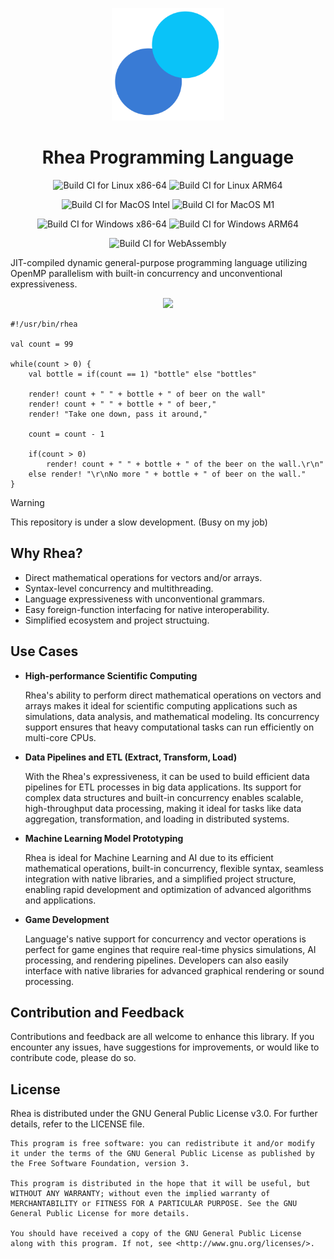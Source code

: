 <p align="center">
    <img src="https://raw.githubusercontent.com/rhea-language/assets/refs/heads/main/rhea-logo/rhea-logo.png" width="180" />
</p>
<h1 align="center">Rhea Programming Language</h1>

<p align="center">
    <img alt="Build CI for Linux x86-64" src="https://github.com/rhea-language/rhea/actions/workflows/build_ci_linux_intel.yml/badge.svg" />
    <img alt="Build CI for Linux ARM64" src="https://github.com/rhea-language/rhea/actions/workflows/build_ci_linux_arm.yml/badge.svg" />
</p>

<p align="center">
    <img alt="Build CI for MacOS Intel" src="https://github.com/rhea-language/rhea/actions/workflows/build_ci_macos_intel.yml/badge.svg" />
    <img alt="Build CI for MacOS M1" src="https://github.com/rhea-language/rhea/actions/workflows/build_ci_macos_m1.yml/badge.svg" />
</p>

<p align="center">
    <img alt="Build CI for Windows x86-64" src="https://github.com/rhea-language/rhea/actions/workflows/build_ci_windows_intel.yml/badge.svg" />
    <img alt="Build CI for Windows ARM64" src="https://github.com/rhea-language/rhea/actions/workflows/build_ci_windows_arm.yml/badge.svg" />
</p>

<p align="center">
    <img alt="Build CI for WebAssembly" src="https://github.com/rhea-language/rhea/actions/workflows/build_ci_wasm.yml/badge.svg" />
</p>

JIT-compiled dynamic general-purpose programming language utilizing OpenMP parallelism with built-in concurrency and unconventional expressiveness.

<p align="center">
    <a href="https://rhea-lang.netlify.app"><img src="https://img.shields.io/badge/Learn%20More-007ec6?style=for-the-badge&logoColor=white&logo=Google-Chrome" /></a>
</p>

```rhea
#!/usr/bin/rhea

val count = 99

while(count > 0) {
    val bottle = if(count == 1) "bottle" else "bottles"

    render! count + " " + bottle + " of beer on the wall"
    render! count + " " + bottle + " of beer,"
    render! "Take one down, pass it around,"

    count = count - 1

    if(count > 0)
        render! count + " " + bottle + " of the beer on the wall.\r\n"
    else render! "\r\nNo more " + bottle + " of beer on the wall."
}
```

> [!WARNING]
> This repository is under a slow development. (Busy on my job)

## Why Rhea?

- Direct mathematical operations for vectors and/or arrays.
- Syntax-level concurrency and multithreading.
- Language expressiveness with unconventional grammars.
- Easy foreign-function interfacing for native interoperability.
- Simplified ecosystem and project structuing.

## Use Cases

- **High-performance Scientific Computing**

    Rhea's ability to perform direct mathematical operations on vectors and arrays makes it ideal for scientific computing applications such as simulations, data analysis, and mathematical modeling. Its concurrency support ensures that heavy computational tasks can run efficiently on multi-core CPUs.

- **Data Pipelines and ETL (Extract, Transform, Load)**

    With the Rhea's expressiveness, it can be used to build efficient data pipelines for ETL processes in big data applications. Its support for complex data structures and built-in concurrency enables scalable, high-throughput data processing, making it ideal for tasks like data aggregation, transformation, and loading in distributed systems.

- **Machine Learning Model Prototyping**

    Rhea is ideal for Machine Learning and AI due to its efficient mathematical operations, built-in concurrency, flexible syntax, seamless integration with native libraries, and a simplified project structure, enabling rapid development and optimization of advanced algorithms and applications.

- **Game Development**

    Language's native support for concurrency and vector operations is perfect for game engines that require real-time physics simulations, AI processing, and rendering pipelines. Developers can also easily interface with native libraries for advanced graphical rendering or sound processing.

## Contribution and Feedback

Contributions and feedback are all welcome to enhance this library. If you encounter any issues, have suggestions for improvements, or would like to contribute code, please do so.

## License

Rhea is distributed under the GNU General Public License v3.0. For further details, refer to the LICENSE file.

```
This program is free software: you can redistribute it and/or modify  
it under the terms of the GNU General Public License as published by  
the Free Software Foundation, version 3.

This program is distributed in the hope that it will be useful, but 
WITHOUT ANY WARRANTY; without even the implied warranty of 
MERCHANTABILITY or FITNESS FOR A PARTICULAR PURPOSE. See the GNU 
General Public License for more details.

You should have received a copy of the GNU General Public License 
along with this program. If not, see <http://www.gnu.org/licenses/>.
```
